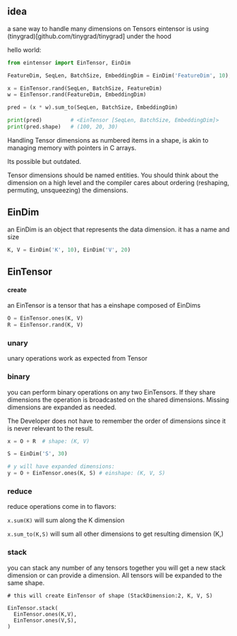 

## idea
a sane way to handle many dimensions on Tensors
eintensor is using (tinygrad)[github.com/tinygrad/tinygrad] under the hood

hello world:
```python
from eintensor import EinTensor, EinDim

FeatureDim, SeqLen, BatchSize, EmbeddingDim = EinDim('FeatureDim', 10), EinDim('SeqLen', 100), EinDim('BatchSize', 20), EinDim('EmbeddingDim', 30)

x = EinTensor.rand(SeqLen, BatchSize, FeatureDim)
w = EinTensor.rand(FeatureDim, EmbeddingDim)

pred = (x * w).sum_to(SeqLen, BatchSize, EmbeddingDim)

print(pred)         # <EinTensor [SeqLen, BatchSize, EmbeddingDim]>
print(pred.shape)   # (100, 20, 30)
```

Handling Tensor dimensions as numbered items in a shape, is akin to managing memory with pointers in C arrays.

Its possible but outdated.

Tensor dimensions should be named entities. You should think about the dimension on a high level and the compiler cares about ordering (reshaping, permuting, unsqueezing) the dimensions.

## EinDim

an EinDim is an object that represents the data dimension. it has a name and size

```python
K, V = EinDim('K', 10), EinDim('V', 20)
```

## EinTensor

#### create

an EinTensor is a tensor that has a einshape composed of EinDims

```python
O = EinTensor.ones(K, V)
R = EinTensor.rand(K, V)
```

### unary

unary operations work as expected from Tensor

### binary

you can perform binary operations on any two EinTensors.
If they share dimensions the operation is broadcasted on the shared dimensions.
Missing dimensions are expanded as needed.

The Developer does not have to remember the order of dimensions since it is never relevant to the result. 

```python
x = O + R  # shape: (K, V)

S = EinDim('S', 30)

# y will have expanded dimensions:
y = O + EinTensor.ones(K, S) # einshape: (K, V, S)
```

### reduce

reduce operations come in to flavors:

`x.sum(K)` will sum along the  K dimension

`x.sum_to(K,S)` will sum all other dimensions to get resulting dimension (K,) 

### stack

you can stack any number of any tensors together you will get a new stack dimension or can provide a dimension. All tensors will be expanded to the same shape.

```
# this will create EinTensor of shape (StackDimension:2, K, V, S)

EinTensor.stack(
  EinTensor.ones(K,V),
  EinTensor.ones(V,S),
)
```

